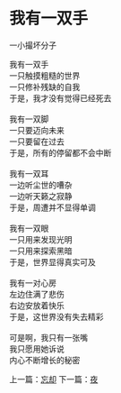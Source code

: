# 我有一双手
一小撮坏分子

我有一双手\
一只触摸粗糙的世界\
一只修补残缺的自我\
于是，我才没有觉得已经死去\
\
我有一双脚\
一只要迈向未来\
一只要留在过去\
于是，所有的停留都不会中断\
\
我有一双耳\
一边听尘世的嘈杂\
一边听天籁之寂静\
于是，周遭并不显得单调\
\
我有一双眼\
一只用来发现光明\
一只用来探索黑暗\
于是，世界显得真实可及\
\
我有一对心房\
左边住满了悲伤\
右边安放着快乐\
于是，这世界没有失去精彩\
\
可是啊，我只有一张嘴\
我只愿用她诉说\
内心不断增长的秘密


上一篇：[忘却](f562d253d40c417ca99a42d91e03c0bf.md)  下一篇：[夜](0fa6fc0563184afd83d9aabec4134ab5.md)

